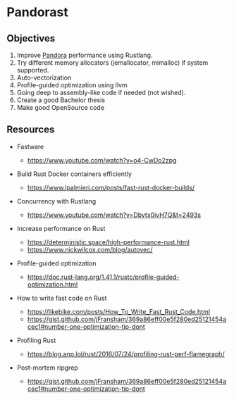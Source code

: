 # Pandorast

## Objectives
1. Improve [Pandora](https://github.com/HPC4SC/PANDORA) performance using Rustlang.
2. Try different memory allocators (jemallocator, mimalloc) if system supported.
3. Auto-vectorization
4. Profile-guided optimization using llvm
5. Going deep to assembly-like code if needed (not wished).
6. Create a good Bachelor thesis
7. Make good OpenSource code

## Resources
- Fastware
  - https://www.youtube.com/watch?v=o4-CwDo2zpg

- Build Rust Docker containers efficiently
  - https://www.lpalmieri.com/posts/fast-rust-docker-builds/

- Concurrency with Rustlang
  - https://www.youtube.com/watch?v=Dbytx0ivH7Q&t=2493s
  
- Increase performance on Rust
  - https://deterministic.space/high-performance-rust.html
  - https://www.nickwilcox.com/blog/autovec/

- Profile-guided optimization
  - https://doc.rust-lang.org/1.41.1/rustc/profile-guided-optimization.html

- How to write fast code on Rust
  - https://likebike.com/posts/How_To_Write_Fast_Rust_Code.html
  - https://gist.github.com/jFransham/369a86eff00e5f280ed25121454acec1#number-one-optimization-tip-dont

- Profiling Rust
  - https://blog.anp.lol/rust/2016/07/24/profiling-rust-perf-flamegraph/

- Post-mortem ripgrep
  - https://gist.github.com/jFransham/369a86eff00e5f280ed25121454acec1#number-one-optimization-tip-dont